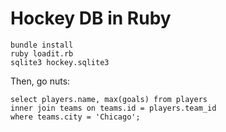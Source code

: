 # Hockey DB in Ruby

```
bundle install
ruby loadit.rb
sqlite3 hockey.sqlite3
```

Then, go nuts:

```
select players.name, max(goals) from players 
inner join teams on teams.id = players.team_id 
where teams.city = 'Chicago';
```
